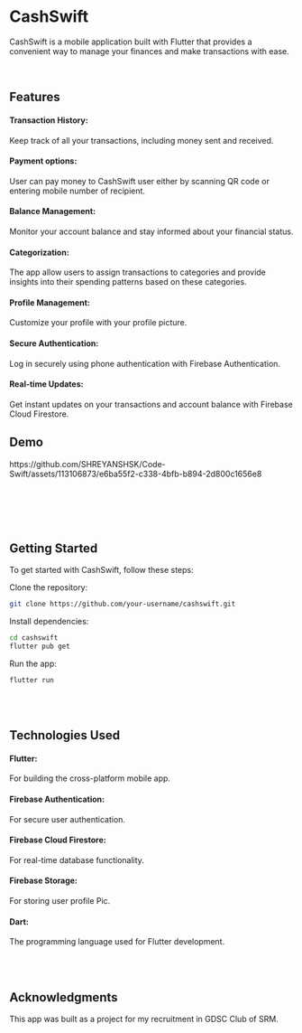 <h1>CashSwift</h1>

CashSwift is a mobile application built with Flutter that provides a convenient way to manage your finances and make transactions with ease.


<br>
<h2>Features</h2>
<h4>Transaction History:</h4> Keep track of all your transactions, including money sent and received.
<h4>Payment options:</h4> User can pay money to CashSwift user either by scanning QR code or entering mobile number of recipient.
<h4>Balance Management:</h4> Monitor your account balance and stay informed about your financial status.
<h4>Categorization:</h4> The app allow users to assign transactions to categories and provide insights into their spending patterns based on these categories.
<h4>Profile Management:</h4> Customize your profile with your profile picture.
<h4>Secure Authentication:</h4> Log in securely using phone authentication with Firebase Authentication.
<h4>Real-time Updates:</h4> Get instant updates on your transactions and account balance with Firebase Cloud Firestore.


<h2>Demo</h2>
https://github.com/SHREYANSHSK/Code-Swift/assets/113106873/e6ba55f2-c338-4bfb-b894-2d800c1656e8

<br><br><br><br>

<h2>Getting Started</h2>
To get started with CashSwift, follow these steps:

Clone the repository:
```bash
git clone https://github.com/your-username/cashswift.git
```
Install dependencies:
```bash
cd cashswift
flutter pub get
```
Run the app:

```bash
flutter run
```

<br><br>
<h2>Technologies Used</h2>
<h4>Flutter:</h4> For building the cross-platform mobile app.
<h4>Firebase Authentication:</h4> For secure user authentication.
<h4>Firebase Cloud Firestore:</h4> For real-time database functionality.
<h4>Firebase Storage:</h4> For storing user profile Pic.
<h4>Dart:</h4> The programming language used for Flutter development.


<br><br>

<h2>Acknowledgments</h2>
This app was built as a project for my recruitment in GDSC Club of SRM.
